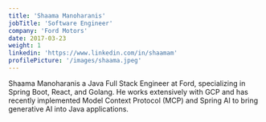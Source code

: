 ```yaml
---
title: 'Shaama Manoharanis'
jobTitle: 'Software Engineer'
company: 'Ford Motors'
date: 2017-03-23
weight: 1
linkedin: 'https://www.linkedin.com/in/shaamam'
profilePicture: '/images/shaama.jpeg'
---
```


Shaama Manoharanis a Java Full Stack Engineer at Ford, specializing in Spring Boot, React, and Golang. He works extensively with GCP and has recently implemented Model Context Protocol (MCP) and Spring AI to bring generative AI into Java applications.
